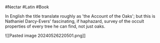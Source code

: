 #Nectar #Latin #Book 

In English the title translate roughly as 'the Account of the Oaks'; but this is Nathaniel Darcy-Evers' fascinating, if haphazard, survey of the occult properties of every tree he can find, not just oaks.

![[Pasted image 20240526220501.png]]